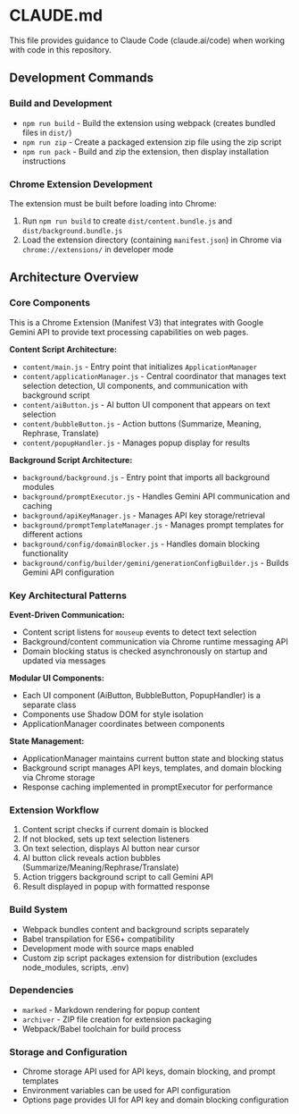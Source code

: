 # CLAUDE.md

This file provides guidance to Claude Code (claude.ai/code) when working with code in this repository.

## Development Commands

### Build and Development
- `npm run build` - Build the extension using webpack (creates bundled files in `dist/`)
- `npm run zip` - Create a packaged extension zip file using the zip script
- `npm run pack` - Build and zip the extension, then display installation instructions

### Chrome Extension Development
The extension must be built before loading into Chrome:
1. Run `npm run build` to create `dist/content.bundle.js` and `dist/background.bundle.js`
2. Load the extension directory (containing `manifest.json`) in Chrome via `chrome://extensions/` in developer mode

## Architecture Overview

### Core Components
This is a Chrome Extension (Manifest V3) that integrates with Google Gemini API to provide text processing capabilities on web pages.

**Content Script Architecture:**
- `content/main.js` - Entry point that initializes `ApplicationManager`
- `content/applicationManager.js` - Central coordinator that manages text selection detection, UI components, and communication with background script
- `content/aiButton.js` - AI button UI component that appears on text selection
- `content/bubbleButton.js` - Action buttons (Summarize, Meaning, Rephrase, Translate)
- `content/popupHandler.js` - Manages popup display for results

**Background Script Architecture:**
- `background/background.js` - Entry point that imports all background modules
- `background/promptExecutor.js` - Handles Gemini API communication and caching
- `background/apiKeyManager.js` - Manages API key storage/retrieval
- `background/promptTemplateManager.js` - Manages prompt templates for different actions
- `background/config/domainBlocker.js` - Handles domain blocking functionality
- `background/config/builder/gemini/generationConfigBuilder.js` - Builds Gemini API configuration

### Key Architectural Patterns

**Event-Driven Communication:**
- Content script listens for `mouseup` events to detect text selection
- Background/content communication via Chrome runtime messaging API
- Domain blocking status is checked asynchronously on startup and updated via messages

**Modular UI Components:**
- Each UI component (AiButton, BubbleButton, PopupHandler) is a separate class
- Components use Shadow DOM for style isolation
- ApplicationManager coordinates between components

**State Management:**
- ApplicationManager maintains current button state and blocking status
- Background script manages API keys, templates, and domain blocking via Chrome storage
- Response caching implemented in promptExecutor for performance

### Extension Workflow
1. Content script checks if current domain is blocked
2. If not blocked, sets up text selection listeners
3. On text selection, displays AI button near cursor
4. AI button click reveals action bubbles (Summarize/Meaning/Rephrase/Translate)
5. Action triggers background script to call Gemini API
6. Result displayed in popup with formatted response

### Build System
- Webpack bundles content and background scripts separately
- Babel transpilation for ES6+ compatibility
- Development mode with source maps enabled
- Custom zip script packages extension for distribution (excludes node_modules, scripts, .env)

### Dependencies
- `marked` - Markdown rendering for popup content
- `archiver` - ZIP file creation for extension packaging
- Webpack/Babel toolchain for build process

### Storage and Configuration
- Chrome storage API used for API keys, domain blocking, and prompt templates
- Environment variables can be used for API configuration
- Options page provides UI for API key and domain blocking configuration